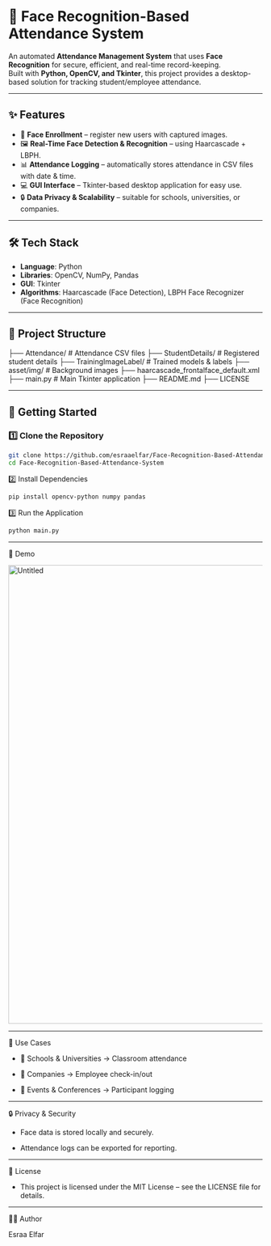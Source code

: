 # 📸 Face Recognition-Based Attendance System

An automated **Attendance Management System** that uses **Face Recognition** for secure, efficient, and real-time record-keeping.  
Built with **Python, OpenCV, and Tkinter**, this project provides a desktop-based solution for tracking student/employee attendance.

---

## ✨ Features
- 👤 **Face Enrollment** – register new users with captured images.  
- 🖼 **Real-Time Face Detection & Recognition** – using Haarcascade + LBPH.  
- 📊 **Attendance Logging** – automatically stores attendance in CSV files with date & time.  
- 💻 **GUI Interface** – Tkinter-based desktop application for easy use.  
- 🔒 **Data Privacy & Scalability** – suitable for schools, universities, or companies.  

---

## 🛠️ Tech Stack
- **Language**: Python  
- **Libraries**: OpenCV, NumPy, Pandas  
- **GUI**: Tkinter  
- **Algorithms**: Haarcascade (Face Detection), LBPH Face Recognizer (Face Recognition)  

---

## 📂 Project Structure
├── Attendance/ # Attendance CSV files
├── StudentDetails/ # Registered student details
├── TrainingImageLabel/ # Trained models & labels
├── asset/img/ # Background images
├── haarcascade_frontalface_default.xml
├── main.py # Main Tkinter application
├── README.md
├── LICENSE

---

## 🚀 Getting Started

### 1️⃣ Clone the Repository
```bash
git clone https://github.com/esraaelfar/Face-Recognition-Based-Attendance-System.git
cd Face-Recognition-Based-Attendance-System
```
2️⃣ Install Dependencies
```bash
pip install opencv-python numpy pandas
```
3️⃣ Run the Application
```bash
python main.py
```

---

📸 Demo

<img width="1569" height="907" alt="Untitled" src="https://github.com/user-attachments/assets/b2fb9b41-b770-4edc-9907-113cec6a8dff" />

---

📌 Use Cases

- 🏫 Schools & Universities → Classroom attendance

- 🏢 Companies → Employee check-in/out

- 🎤 Events & Conferences → Participant logging

---

🔒 Privacy & Security

- Face data is stored locally and securely.

- Attendance logs can be exported for reporting.

---

📄 License

- This project is licensed under the MIT License – see the LICENSE
 file for details.

 ---

👩‍💻 Author

Esraa Elfar
